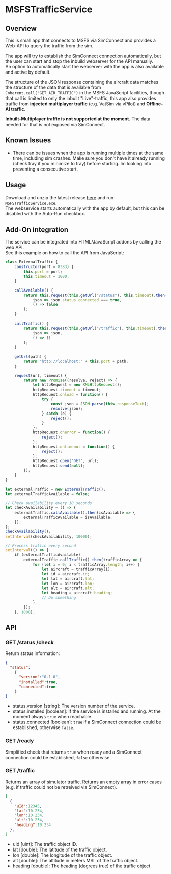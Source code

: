 # MSFSTrafficService

## Overview
This is small app that connects to MSFS via SimConnect and provides a Web-API to query the traffic from the sim.

The app will try to establish the SimConnect connection automatically, but the user can start and stop the inbuild webserver for the API manually.  
An option to automatically start the webserver with the app is also available and active by default.

The structure of the JSON response containing the aircraft data matches the structure of the data that is available from `Coherent.call("GET_AIR_TRAFFIC")` in the MSFS JavaScript facilities, though that call is limited to only the inbuilt "Live"-traffic, this app also provides traffic from **injected multiplayer traffic** (e.g. VatSim via vPilot) and **Offline-AI traffic**.

**Inbuilt-Multiplayer traffic is not supported at the moment.** The data needed for that is not exposed via SimConnect.

## Known Issues
* There can be issues when the app is running multiple times at the same time, including sim crashes. Make sure you don't have it already running (check tray if you minimize to tray) before starting. Im looking into preventing a consecutive start.

## Usage
Download and unzip the latest release [here](https://github.com/laurinius/MSFSTrafficService/releases/latest) and run `MSFSTrafficService.exe`.  
The webservice starts automatically with the app by default, but this can be disabled with the Auto-Run checkbox.

## Add-On integration
The service can be integrated into HTML/JavaScript addons by calling the web API.  
See this example on how to call the API from JavaScript:
```javascript
class ExternalTraffic {
    constructor(port = 8383) {
        this.port = port;
        this.timeout = 1000;
    }

    callAvailable() {
        return this.request(this.getUrl("/status"), this.timeout).then(
            json => json.status.connected === true,
            () => false
        );
    }
    
    callTraffic() {
        return this.request(this.getUrl("/traffic"), this.timeout).then(
            json => json,
            () => []
        );
    }
    
    getUrl(path) {
        return "http://localhost:" + this.port + path;
    }

    request(url, timeout) {
        return new Promise((resolve, reject) => {
            let httpRequest = new XMLHttpRequest();
            httpRequest.timeout = timeout;
            httpRequest.onload = function() {
                try {
                    const json = JSON.parse(this.responseText);
                    resolve(json);
                } catch (e) {
                    reject();
                }
            };
            httpRequest.onerror = function() {
                reject();
            };
            httpRequest.ontimeout = function() {
                reject();
            };
            httpRequest.open('GET', url);
            httpRequest.send(null);
        });
    }
}

let externalTraffic = new ExternalTraffic();
let externalTrafficAvailable = false;

// Check availability every 10 seconds
let checkAvailability = () => {
	externalTraffic.callAvailable().then(isAvailable => {
		externalTrafficAvailable = isAvailable;
	});
};
checkAvailability();
setInterval(checkAvailability, 10000);

// Process traffic every second
setInterval(() => {
	if (externalTrafficAvailable) 
		externalTraffic.callTraffic().then(trafficArray => {
			for (let i = 0; i < trafficArray.length; i++) {
				let aircraft = trafficArray[i];
				let id = aircraft.id;
				let lat = aircraft.lat;
				let lon = aircraft.lon;
				let alt = aircraft.alt;
				let heading = aircraft.heading;
				// Do something
			}
		});
	}, 1000);
```

## API
### GET /status /check
Return status information:
```json
{
  "status":
    {
      "version":"0.1.0",
      "installed":true,
      "connected":true
    }
}
```
* status.version [string]: The version number of the service.
* status.installed [boolean]: If the service is installed and running. At the moment always `true` when reachable.
* status.connected [boolean]: `true` if a SimConnect connection could be established, otherwise `false`.

### GET /ready
Simplified check that returns `true` when ready and a SimConnect connection could be established, `false` otherwise.

### GET /traffic
Returns an array of simulator traffic.
Returns an empty array in error cases (e.g. if traffic could not be retreived via SimConnect).
```json
[
  {
    "uId":12345,
    "lat":10.234,
    "lon":10.234,
    "alt":10.234,
    "heading":10.234
  },
]
```
* uId [uint]: The traffic object ID.
* lat [double]: The latitude of the traffic object.
* lon [double]: The longitude of the traffic object.
* alt [double]: The altitude in meters MSL of the traffic object.
* heading [double]: The heading (degrees true) of the traffic object.

